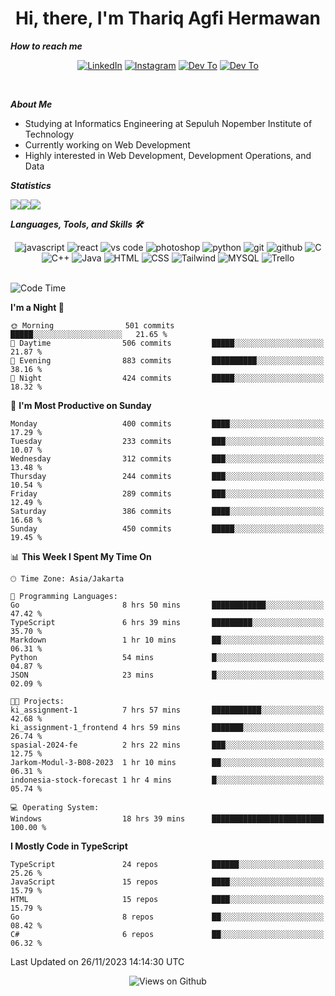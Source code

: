<div align="center">
  <h1>Hi, there, I'm Thariq Agfi Hermawan</h1>
</div>


***How to reach me***
<p align='center'>
   <a href="https://www.linkedin.com/in/thariqagfihermawan" target="_blank"><img src="https://img.shields.io/badge/LinkedIn-0077B5?style=for-the-badge&logo=linkedin&logoColor=white" alt="LinkedIn"></a>
   <a href="https://www.instagram.com/thoriqagfi" target="_blank"><img src="https://img.shields.io/badge/Instagram-E4405F?style=for-the-badge&logo=instagram&logoColor=white" alt="Instagram"></a>
   <a href="https://medium.com/@thoriq.aghfi60" target="_blank"><img src="https://img.shields.io/badge/Medium-12100E?style=for-the-badge&logo=medium&logoColor=white" alt="Dev To"></a>
   <a href="https://linktr.ee/thoriqagfi" target="_blank"><img src="https://img.shields.io/badge/linktree-1de9b6?style=for-the-badge&logo=linktree&logoColor=white" alt="Dev To"></a>
</p>

<br>

***About Me***
- Studying at Informatics Engineering at Sepuluh Nopember Institute of Technology
- Currently working on Web Development
- Highly interested in Web Development, Development Operations, and Data

***Statistics***

<!-- [![GitHub Streak](http://github-readme-streak-stats.herokuapp.com?user=thoriqagfi&theme=dark)](https://git.io/streak-stats) -->

<div align="center">
  <div style="display: flex;">
    <img src="http://github-readme-streak-stats.herokuapp.com?user=thoriqagfi&theme=chartreuse-dark"/>
    <img src="https://github-readme-stats.vercel.app/api/top-langs/?username=thoriqagfi&layout=compact&&theme=chartreuse-dark&langs_count=8)](https://github.com/thoriqagfi"/>
    <img src="https://github-readme-stats.vercel.app/api?username=thoriqagfi&show_icons=true&theme=chartreuse-dark"/>
  </div>
</div>

<!-- [![Top Langs](https://github-readme-stats.vercel.app/api/top-langs/?username=thoriqagfi&layout=compact&&theme=chartreuse-dark&langs_count=8)](https://github.com/thoriqagfi)
< ![Agfi's GitHub stats](https://github-readme-stats.vercel.app/api?username=thoriqagfi&show_icons=true&theme=chartreuse-dark) -->

***Languages, Tools, and Skills 🛠***

  <div align="center">
    <img src="https://img.shields.io/badge/JavaScript-F7DF1E?style=for-the-badge&logo=javascript&logoColor=black" alt="javascript" />
    <img src="https://img.shields.io/badge/React-61DAFB?style=for-the-badge&logo=react&logoColor=black" alt="react" />
    <img src="https://img.shields.io/badge/vs%20code-007ACC?style=for-the-badge&logo=visual%20studio%20code&logoColor=white" alt="vs code" />
    <img src="https://img.shields.io/badge/adobe%20photoshop-31A8FF?style=for-the-badge&logo=adobe%20photoshop&logoColor=white" alt="photoshop" />
    <img src="https://img.shields.io/badge/python-3776AB?style=for-the-badge&logo=python&logoColor=white" alt="python" />
    <img src="https://img.shields.io/badge/Git-F05032?style=for-the-badge&logo=git&logoColor=white" alt="git" />
    <img src="https://img.shields.io/badge/GitHub-100000?style=for-the-badge&logo=github&logoColor=white" alt="github" />
    <img src="https://img.shields.io/badge/c-%2300599C.svg?style=for-the-badge&logo=c&logoColor=white" alt="C" />
    <img src="https://img.shields.io/badge/c++-%2300599C.svg?style=for-the-badge&logo=c%2B%2B&logoColor=white" alt="C++" />
    <img src="https://img.shields.io/badge/Java-ED8B00?style=for-the-badge&logo=java&logoColor=white" alt="Java"/>
    <img src="https://img.shields.io/badge/HTML5-E34F26?style=for-the-badge&logo=html5&logoColor=white" alt="HTML" />
    <img src="https://img.shields.io/badge/CSS-239120?&style=for-the-badge&logo=css3&logoColor=white" alt ="CSS" />
    <img src="https://img.shields.io/badge/tailwindcss-%2338B2AC.svg?style=for-the-badge&logo=tailwind-css&logoColor=white" alt="Tailwind" />
    <img src="https://img.shields.io/badge/MySQL-00000F?style=for-the-badge&logo=mysql&logoColor=white" alt="MYSQL" />
    <img src="https://img.shields.io/badge/Trello-%23026AA7.svg?style=for-the-badge&logo=Trello&logoColor=white" alt="Trello" />
  </div><br>

<!--START_SECTION:waka-->
![Code Time](http://img.shields.io/badge/Code%20Time-797%20hrs%2036%20mins-blue)

**I'm a Night 🦉** 

```text
🌞 Morning                501 commits         █████░░░░░░░░░░░░░░░░░░░░   21.65 % 
🌆 Daytime                506 commits         █████░░░░░░░░░░░░░░░░░░░░   21.87 % 
🌃 Evening                883 commits         ██████████░░░░░░░░░░░░░░░   38.16 % 
🌙 Night                  424 commits         █████░░░░░░░░░░░░░░░░░░░░   18.32 % 
```
📅 **I'm Most Productive on Sunday** 

```text
Monday                   400 commits         ████░░░░░░░░░░░░░░░░░░░░░   17.29 % 
Tuesday                  233 commits         ███░░░░░░░░░░░░░░░░░░░░░░   10.07 % 
Wednesday                312 commits         ███░░░░░░░░░░░░░░░░░░░░░░   13.48 % 
Thursday                 244 commits         ███░░░░░░░░░░░░░░░░░░░░░░   10.54 % 
Friday                   289 commits         ███░░░░░░░░░░░░░░░░░░░░░░   12.49 % 
Saturday                 386 commits         ████░░░░░░░░░░░░░░░░░░░░░   16.68 % 
Sunday                   450 commits         █████░░░░░░░░░░░░░░░░░░░░   19.45 % 
```


📊 **This Week I Spent My Time On** 

```text
🕑︎ Time Zone: Asia/Jakarta

💬 Programming Languages: 
Go                       8 hrs 50 mins       ████████████░░░░░░░░░░░░░   47.42 % 
TypeScript               6 hrs 39 mins       █████████░░░░░░░░░░░░░░░░   35.70 % 
Markdown                 1 hr 10 mins        ██░░░░░░░░░░░░░░░░░░░░░░░   06.31 % 
Python                   54 mins             █░░░░░░░░░░░░░░░░░░░░░░░░   04.87 % 
JSON                     23 mins             █░░░░░░░░░░░░░░░░░░░░░░░░   02.09 % 

🐱‍💻 Projects: 
ki_assignment-1          7 hrs 57 mins       ███████████░░░░░░░░░░░░░░   42.68 % 
ki_assignment-1_frontend 4 hrs 59 mins       ███████░░░░░░░░░░░░░░░░░░   26.74 % 
spasial-2024-fe          2 hrs 22 mins       ███░░░░░░░░░░░░░░░░░░░░░░   12.75 % 
Jarkom-Modul-3-B08-2023  1 hr 10 mins        ██░░░░░░░░░░░░░░░░░░░░░░░   06.31 % 
indonesia-stock-forecast 1 hr 4 mins         █░░░░░░░░░░░░░░░░░░░░░░░░   05.74 % 

💻 Operating System: 
Windows                  18 hrs 39 mins      █████████████████████████   100.00 % 
```

**I Mostly Code in TypeScript** 

```text
TypeScript               24 repos            ██████░░░░░░░░░░░░░░░░░░░   25.26 % 
JavaScript               15 repos            ████░░░░░░░░░░░░░░░░░░░░░   15.79 % 
HTML                     15 repos            ████░░░░░░░░░░░░░░░░░░░░░   15.79 % 
Go                       8 repos             ██░░░░░░░░░░░░░░░░░░░░░░░   08.42 % 
C#                       6 repos             ██░░░░░░░░░░░░░░░░░░░░░░░   06.32 % 
```




 Last Updated on 26/11/2023 14:14:30 UTC
<!--END_SECTION:waka-->

<div align="center">
<img src="https://komarev.com/ghpvc/?username=thoriqagfi&color=blue" alt="Views on Github" />
</div>